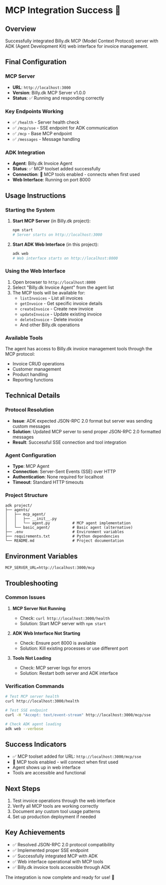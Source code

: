 # MCP Integration Success 🎉

## Overview
Successfully integrated Billy.dk MCP (Model Context Protocol) server with ADK (Agent Development Kit) web interface for invoice management.

## Final Configuration

### MCP Server
- **URL**: `http://localhost:3000`
- **Version**: Billy.dk MCP Server v1.0.0
- **Status**: ✅ Running and responding correctly

### Key Endpoints Working
- ✅ `/health` - Server health check
- ✅ `/mcp/sse` - SSE endpoint for ADK communication
- ✅ `/mcp` - Base MCP endpoint
- ✅ `/messages` - Message handling

### ADK Integration
- **Agent**: Billy.dk Invoice Agent
- **Status**: ✅ MCP toolset added successfully
- **Connection**: 📡 MCP tools enabled - connects when first used
- **Web Interface**: Running on port 8000

## Usage Instructions

### Starting the System

1. **Start MCP Server** (in Billy.dk project):
   ```bash
   npm start
   # Server starts on http://localhost:3000
   ```

2. **Start ADK Web Interface** (in this project):
   ```bash
   adk web
   # Web interface starts on http://localhost:8000
   ```

### Using the Web Interface

1. Open browser to `http://localhost:8000`
2. Select "Billy.dk Invoice Agent" from the agent list
3. The MCP tools will be available for:
   - `listInvoices` - List all invoices
   - `getInvoice` - Get specific invoice details
   - `createInvoice` - Create new invoice
   - `updateInvoice` - Update existing invoice
   - `deleteInvoice` - Delete invoice
   - And other Billy.dk operations

### Available Tools
The agent has access to Billy.dk invoice management tools through the MCP protocol:
- Invoice CRUD operations
- Customer management
- Product handling
- Reporting functions

## Technical Details

### Protocol Resolution
- **Issue**: ADK expected JSON-RPC 2.0 format but server was sending custom messages
- **Solution**: Updated MCP server to send proper JSON-RPC 2.0 formatted messages
- **Result**: Successful SSE connection and tool integration

### Agent Configuration
- **Type**: MCP Agent
- **Connection**: Server-Sent Events (SSE) over HTTP
- **Authentication**: None required for localhost
- **Timeout**: Standard HTTP timeouts

### Project Structure
```
adk project/
├── agents/
│   ├── mcp_agent/
│   │   ├── __init__.py
│   │   └── agent.py          # MCP agent implementation
│   └── basic_agent/          # Basic agent (alternative)
├── .env                      # Environment variables
├── requirements.txt          # Python dependencies
└── README.md                 # Project documentation
```

## Environment Variables
```env
MCP_SERVER_URL=http://localhost:3000/mcp
```

## Troubleshooting

### Common Issues

1. **MCP Server Not Running**
   - Check: `curl http://localhost:3000/health`
   - Solution: Start MCP server with `npm start`

2. **ADK Web Interface Not Starting**
   - Check: Ensure port 8000 is available
   - Solution: Kill existing processes or use different port

3. **Tools Not Loading**
   - Check: MCP server logs for errors
   - Solution: Restart both server and ADK interface

### Verification Commands
```bash
# Test MCP server health
curl http://localhost:3000/health

# Test SSE endpoint
curl -H "Accept: text/event-stream" http://localhost:3000/mcp/sse

# Check ADK agent loading
adk web --verbose
```

## Success Indicators
- ✅ MCP toolset added for URL: `http://localhost:3000/mcp/sse`
- 📡 MCP tools enabled - will connect when first used
- Agent shows up in web interface
- Tools are accessible and functional

## Next Steps
1. Test invoice operations through the web interface
2. Verify all MCP tools are working correctly
3. Document any custom tool usage patterns
4. Set up production deployment if needed

## Key Achievements
- ✅ Resolved JSON-RPC 2.0 protocol compatibility
- ✅ Implemented proper SSE endpoint
- ✅ Successfully integrated MCP with ADK
- ✅ Web interface operational with MCP tools
- ✅ Billy.dk invoice tools accessible through ADK

The integration is now complete and ready for use! 🚀 